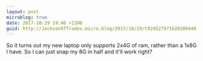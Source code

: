 ```yaml
---
layout: post
microblog: true
date: 2017-10-29 19:46 +1300
guid: http://JacksonOfTrades.micro.blog/2017/10/29/t924527971620200448.html
---
```

So it turns out my new  laptop only supports 2x4G of ram, rather than a 1x8G I have. So I can just snap my 8G in half and it'll work right?
